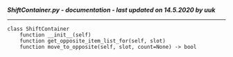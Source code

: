 ***ShiftContainer.py - documentation - last updated on 14.5.2020 by uuk***
___

    class ShiftContainer
        function __init__(self)
        function get_opposite_item_list_for(self, slot)
        function move_to_opposite(self, slot, count=None) -> bool